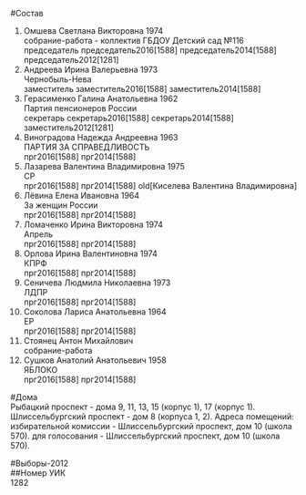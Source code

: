 #Состав  
1. Омшева Светлана Викторовна 1974  
    собрание-работа - коллектив ГБДОУ Детский сад №116  
    председатель председатель2016[1588] председатель2014[1588] председатель2012[1281]  
2. Андреева Ирина Валерьевна 1973  
    Чернобыль-Нева  
    заместитель заместитель2016[1588] заместитель2014[1588]  
3. Герасименко Галина Анатольевна 1962  
    Партия пенсионеров России  
    секретарь секретарь2016[1588] секретарь2014[1588] заместитель2012[1281]  
4. Виноградова Надежда Андреевна 1963  
    ПАРТИЯ ЗА СПРАВЕДЛИВОСТЬ  
    прг2016[1588] прг2014[1588]  
5. Лазарева Валентина Владимировна 1975  
    СР  
    прг2016[1588] прг2014[1588] old[Киселева Валентина Владимировна]  
6. Лёвина Елена Ивановна 1964  
    За женщин России  
    прг2016[1588] прг2014[1588]  
7. Ломаченко Ирина Викторовна 1974  
    Апрель  
    прг2016[1588] прг2014[1588]  
8. Орлова Ирина Валентиновна 1974  
    КПРФ  
    прг2016[1588] прг2014[1588]  
9. Сеничева Людмила Николаевна 1973  
    ЛДПР  
    прг2016[1588] прг2014[1588]  
10. Соколова Лариса Анатольевна 1964  
    ЕР  
    прг2016[1588] прг2014[1588]  
11. Стоянец Антон Михайлович  
    собрание-работа  
12. Сушков Анатолий Анатольевич 1958  
    ЯБЛОКО  
    прг2016[1588] прг2014[1588]  
  
#Дома  
Рыбацкий проспект - дома 9, 11, 13, 15 (корпус 1), 17 (корпус 1). Шлиссельбургский проспект - дом 8 (корпуса 1, 2). Адреса помещений: избирательной комиссии - Шлиссельбургский проспект, дом 10 (школа 570). для голосования - Шлиссельбургский проспект, дом 10 (школа 570).  
  
#Выборы-2012  
##Номер УИК  
1282  
